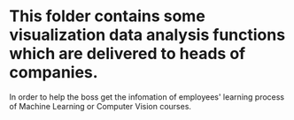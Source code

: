 # This folder contains some visualization data analysis functions which are delivered to heads of companies.
In order to help the boss get the infomation of employees' learning process of Machine Learning or Computer Vision courses.
